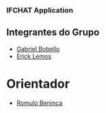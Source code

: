 ### IFCHAT  Application

## Integrantes do Grupo
- [Gabriel Bobello](https://github.com/GBobello)
- [Erick Lemos](https://github.com/ErickCardozo)

# Orientador
- [Romulo Beninca](https://github.com/rbeninca)
